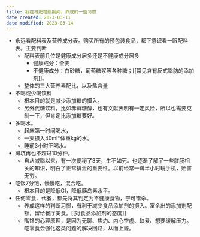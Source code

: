 ```yaml
---
title: 我在减肥增肌期间，养成的一些习惯
date created: 2023-03-11
date modified: 2023-03-14
---
```

- 永远看配料表及营养成分表。购买所有的预包装食品，都下意识看一眼配料表。主要判断
	- 配料表前几位是健康成分居多还是不健康成分居多
		- 健康成分：全麦
		- 不健康成分：白砂糖，葡萄糖浆等各种糖；[[常见含有反式脂肪的添加剂]]。
	- 整体的三大营养素配比，以及盐含量
- 不喝或少喝饮料
	- 根本目的就是减少添加糖的摄入。
	- 另外代糖饮料，比如赤藓糖醇，也有文献表明有一定风险，所以也需要克制一下，但肯定比添加糖要好。
- 多喝水。
	- 起床第一时间喝水，
	- 一天摄入40ml\*体重kg的水。
	- 睡前3小时不喝水。
- 蹲坑再也不超过10分钟。
	- 自从减脂以来，有一次便秘了3天，生不如死。也逐渐了解了一些肛肠相关的知识，明白了正常排泄的重要性。以前经常一蹲半小时玩手机，贻害无穷。
- 吃饭7分饱，慢慢吃，混合吃。
	- 根本目的是降低GI，降低胰岛素水平。
- 任何零食、代餐，都先将其判定为不健康食物，宁可错杀。
	- 养成这样的判断习惯，有利于减少食品添加剂的摄入。富余出的添加剂配额，留给餐厅美食。[[对食品添加剂的态度]]
	- 嘴馋的心理原理，是因为无聊、焦灼、内心空虚、缺爱、想要缓解压力。吃零食会强化这类问题的解决回路，从而上瘾。
